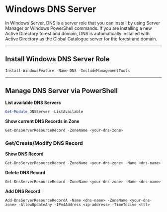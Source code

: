 # Windows DNS Server

In Windows Server, DNS is a server role that you can install by using Server Manager or Windows PowerShell commands. If you are installing a new Active Directory forest and domain, DNS is automatically installed with Active Directory as the Global Catalogue server for the forest and domain.

---
## Install Windows DNS Server Role
```powershell
Install-WindowsFeature -Name DNS -IncludeManagementTools
```

---
## Manage DNS Server via PowerShell

**List available DNS Servers**
```powershell
Get-Module DNSServer -ListAvailable
```

**Show current DNS Records in Zone**
```powershell
Get-DnsServerResourceRecord -ZoneName <your-dns-zone>
```

### Get/Create/Modify DNS Record

**Show DNS Record** 
```powershell
Get-DnsServerResourceRecord -ZoneName <your-dns-zone> -Name <dns-name>
```

**Delete DNS Record**
```powershell
Get-DnsServerResourceRecord -ZoneName <your-dns-zone> -Name <dns-name> | Remove-DnsServerResourceRecord -ZoneName <your-dns-zone>
```

**Add DNS Record**
```
Add-DnsServerResourceRecordA -Name <dns-name> -ZoneName <your-dns-zone> -AllowUpdateAny -IPv4Address <ip-address> -TimeToLive <ttl>
```

